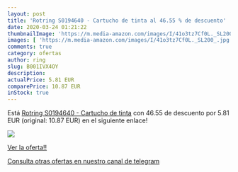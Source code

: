 ```yaml
---
layout: post
title: 'Rotring S0194640 - Cartucho de tinta al 46.55 % de descuento'
date: 2020-03-24 01:21:22
thumbnailImage: 'https://m.media-amazon.com/images/I/41o3tz7Cf0L._SL200_.jpg'
images: [ 'https://m.media-amazon.com/images/I/41o3tz7Cf0L._SL200_.jpg' ]
comments: true
category: ofertas
author: ring
slug: B001IVX4OY
description:
actualPrice: 5.81 EUR
comparePrice: 10.87 EUR
inStock: true
---
```


Está [Rotring S0194640 - Cartucho de tinta](https://www.amazon.com/dp/B001IVX4OY/?tag=redken08-20) con 46.55 de descuento por 5.81 EUR (original: 10.87 EUR) en el siguiente enlace!

[![](https://m.media-amazon.com/images/I/41o3tz7Cf0L._SL200_.jpg)](https://www.amazon.com/dp/B001IVX4OY/?tag=redken08-20)

[Ver la oferta!!](https://www.amazon.com/dp/B001IVX4OY/?tag=redken08-20)

[Consulta otras ofertas en nuestro canal de telegram](https://t.me/s/ofertas25)
